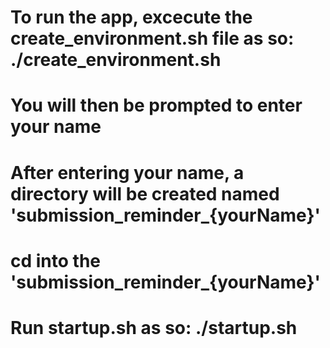 # To run the app, excecute the create_environment.sh file as so: ./create_environment.sh
# You  will then be prompted to enter your name
# After entering your name, a directory will be created named 'submission_reminder_{yourName}'
# cd into the 'submission_reminder_{yourName}'
# Run startup.sh as so: ./startup.sh
